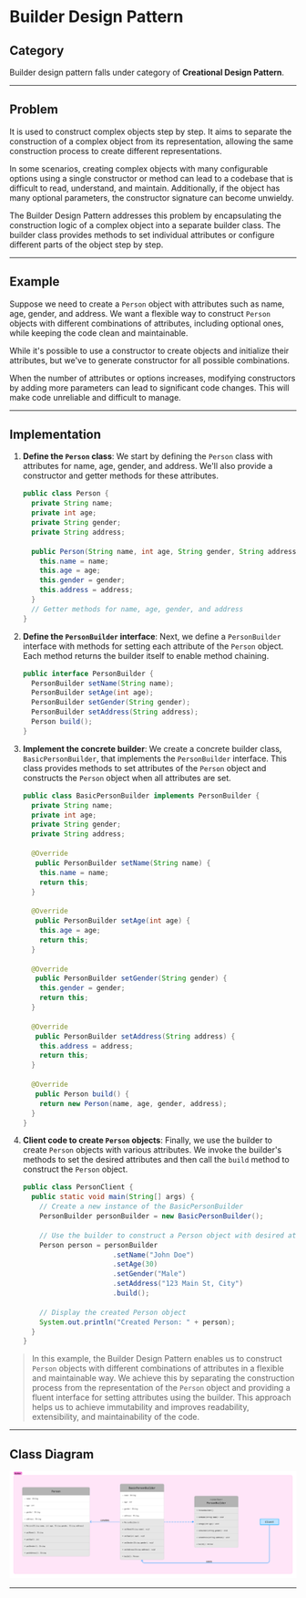 # Builder Design Pattern

## Category

Builder design pattern falls under category of **Creational Design Pattern**.

---

## Problem

It is used to construct complex objects step by step. It aims to separate the construction of a complex object from its representation, allowing the same construction process to create different representations.

In some scenarios, creating complex objects with many configurable options using a single constructor or method can lead to a codebase that is difficult to read, understand, and maintain. Additionally, if the object has many optional parameters, the constructor signature can become unwieldy.

The Builder Design Pattern addresses this problem by encapsulating the construction logic of a complex object into a separate builder class. The builder class provides methods to set individual attributes or configure different parts of the object step by step.

---

## Example

Suppose we need to create a `Person` object with attributes such as name, age, gender, and address. We want a flexible way to construct `Person` objects with different combinations of attributes, including optional ones, while keeping the code clean and maintainable.

While it's possible to use a constructor to create objects and initialize their attributes, but we've to generate constructor for all possible combinations.

When the number of attributes or options increases, modifying constructors by adding more parameters can lead to significant code changes. This will make code unreliable and difficult to manage.

---

## Implementation

1. **Define the `Person` class**: We start by defining the `Person` class with attributes for name, age, gender, and address. We'll also provide a constructor and getter methods for these attributes.

    ```java
    public class Person {
      private String name;
      private int age;
      private String gender;
      private String address;
    
      public Person(String name, int age, String gender, String address) {
        this.name = name;
        this.age = age;
        this.gender = gender;
        this.address = address;
      }
      // Getter methods for name, age, gender, and address
    }
    ```

2. **Define the `PersonBuilder` interface**: Next, we define a `PersonBuilder` interface with methods for setting each attribute of the `Person` object. Each method returns the builder itself to enable method chaining.

    ```java
    public interface PersonBuilder {
      PersonBuilder setName(String name);
      PersonBuilder setAge(int age);
      PersonBuilder setGender(String gender);
      PersonBuilder setAddress(String address);
      Person build();
    }
    ```

3. **Implement the concrete builder**: We create a concrete builder class, `BasicPersonBuilder`, that implements the `PersonBuilder` interface. This class provides methods to set attributes of the `Person` object and constructs the `Person` object when all attributes are set.

    ```java
    public class BasicPersonBuilder implements PersonBuilder {
      private String name;
      private int age;
      private String gender;
      private String address;
    
      @Override
       public PersonBuilder setName(String name) {
        this.name = name;
        return this;
      }
    
      @Override
       public PersonBuilder setAge(int age) {
        this.age = age;
        return this;
      }
    
      @Override
       public PersonBuilder setGender(String gender) {
        this.gender = gender;
        return this;
      }
    
      @Override
       public PersonBuilder setAddress(String address) {
        this.address = address;
        return this;
      }
    
      @Override
       public Person build() {
        return new Person(name, age, gender, address);
      }
    }
    ```

4. **Client code to create `Person` objects**: Finally, we use the builder to create `Person` objects with various attributes. We invoke the builder's methods to set the desired attributes and then call the `build` method to construct the `Person` object.

    ```java
    public class PersonClient {
      public static void main(String[] args) {
        // Create a new instance of the BasicPersonBuilder
        PersonBuilder personBuilder = new BasicPersonBuilder();
        
        // Use the builder to construct a Person object with desired attributes
        Person person = personBuilder
                          .setName("John Doe")
                          .setAge(30)
                          .setGender("Male")
                          .setAddress("123 Main St, City")
                          .build();
        
        // Display the created Person object
        System.out.println("Created Person: " + person);
      }
    }
    ```

> In this example, the Builder Design Pattern enables us to construct `Person` objects with different combinations of attributes in a flexible and maintainable way. We achieve this by separating the construction process from the representation of the `Person` object and providing a fluent interface for setting attributes using the builder. This approach helps us to achieve immutability and improves readability, extensibility, and maintainability of the code.

---

## Class Diagram

![Class diagram of builder design pattern.](../../../resources/images/builder.png "Builder Design Pattern")

---